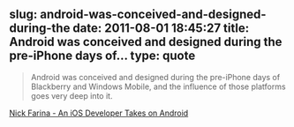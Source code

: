 slug: android-was-conceived-and-designed-during-the
date: 2011-08-01 18:45:27
title: Android was conceived and designed during the pre-iPhone days of...
type: quote
---

> Android was conceived and designed during the pre-iPhone days of Blackberry and Windows Mobile, and the influence of those platforms goes very deep into it.

[Nick Farina - An iOS Developer Takes on Android](http://nfarina.com/post/8239634061/ios-to-android)
